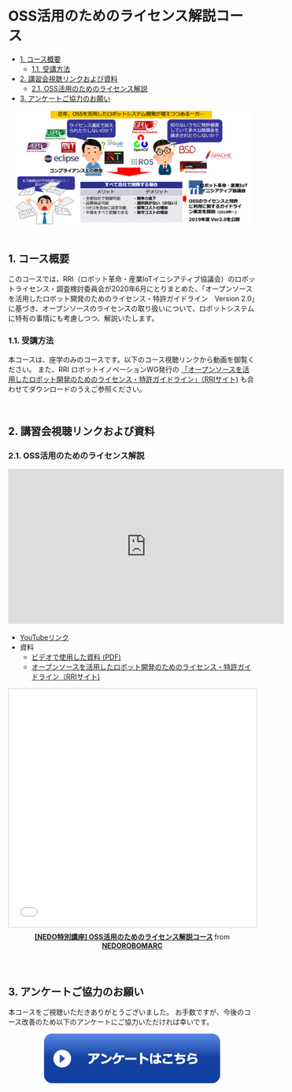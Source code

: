 # OSS活用のためのライセンス解説コース

<!-- TOC -->

- [1. コース概要](#1-コース概要)
    - [1.1. 受講方法](#11-受講方法)
- [2. 講習会視聴リンクおよび資料](#2-講習会視聴リンクおよび資料)
    - [2.1. OSS活用のためのライセンス解説](#21-oss活用のためのライセンス解説)
- [3. アンケートご協力のお願い](#3-アンケートご協力のお願い)

<!-- /TOC -->

<div align="center"><img src="/tutorials/01_02_license/fig_license.png" width="480"></div>


<br/>

## 1. コース概要
このコースでは、RRI（ロボット革命・産業IoTイニシアティブ協議会）のロボットライセンス・調査検討委員会が2020年6月にとりまとめた、「オープンソースを活用したロボット開発のためのライセンス・特許ガイドライン　Version 2.0」に基づき、オープンソースのライセンスの取り扱いについて、ロボットシステムに特有の事情にも考慮しつつ、解説いたします。

### 1.1. 受講方法

本コースは、座学のみのコースです。以下のコース視聴リンクから動画を御覧ください。
また、RRI ロボットイノベーションWG発行の [「オープンソースを活用したロボット開発のためのライセンス・特許ガイドライン」（RRIサイト)](https://www.jmfrri.gr.jp/followup/1455tml) も合わせてダウンロードのうえご参照ください。


<br/>

## 2. 講習会視聴リンクおよび資料
### 2.1. OSS活用のためのライセンス解説

<iframe width="560" height="315" src="https://www.youtube.com/embed/KzEVeM0A-1o" title="YouTube video player" frameborder="0" allow="accelerometer; autoplay; clipboard-write; encrypted-media; gyroscope; picture-in-picture" allowfullscreen></iframe>

- [YouTubeリンク](https://www.youtube.com/watch?v=KzEVeM0A-1o)
- 資料
  - [ビデオで使用した資料 (PDF)](/tutorials/01_02_license/01_02_license.pdf)
  - [オープンソースを活用したロボット開発のためのライセンス・特許ガイドライン（RRIサイト)](https://www.jmfrri.gr.jp/followup/1455tml) 

<div align="center"><iframe src="//www.slideshare.net/slideshow/embed_code/key/6Q8ai3VHrKLIRP" width="595" height="485" frameborder="0" marginwidth="0" marginheight="0" scrolling="no" style="border:1px solid #CCC; border-width:1px; margin-bottom:5px; max-width: 100%;" allowfullscreen> </iframe> <div style="margin-bottom:5px"> <strong> <a href="//www.slideshare.net/NEDOROBOMARC/nedo-oss" title="[NEDO特別講座] OSS活用のためのライセンス解説コース" target="_blank">[NEDO特別講座] OSS活用のためのライセンス解説コース</a> </strong> from <strong><a href="https://www.slideshare.net/NEDOROBOMARC" target="_blank">NEDOROBOMARC</a></strong> </div></div>

<br/>

<br/>

## 3. アンケートご協力のお願い

本コースをご視聴いただきありがとうございました。
お手数ですが、今後のコース改善のため以下のアンケートにご協力いただければ幸いです。

<div align="center"><a href="https://docs.google.com/forms/d/e/1FAIpQLScdiVxfeDrkS1O6GVAXZ2j-c5pjEFQPwbeVmjh1rdLB4bX2bA/viewform"><img src="/tutorials/figs/enquete_button.png"></a></div>
